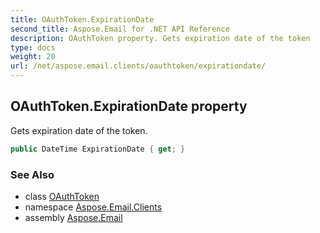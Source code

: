 ```yaml
---
title: OAuthToken.ExpirationDate
second_title: Aspose.Email for .NET API Reference
description: OAuthToken property. Gets expiration date of the token
type: docs
weight: 20
url: /net/aspose.email.clients/oauthtoken/expirationdate/
---
```

## OAuthToken.ExpirationDate property

Gets expiration date of the token.

```csharp
public DateTime ExpirationDate { get; }
```

### See Also

* class [OAuthToken](../)
* namespace [Aspose.Email.Clients](../../oauthtoken/)
* assembly [Aspose.Email](../../../)


